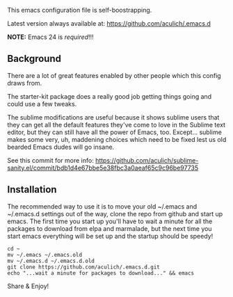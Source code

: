 This emacs configuration file is self-boostrapping.

Latest version always available at: https://github.com/aculich/.emacs.d

**NOTE:** Emacs 24 is _required_!!!

Background
----------
There are a lot of great features enabled by other people which this
config draws from.

The starter-kit package does a really good job getting things going
and could use a few tweaks.

The sublime modifications are useful because it shows sublime users
that they can get all the default features they've come to love in the
Sublime text editor, but they can still have all the power of Emacs,
too. Except... sublime makes some very, uh, maddening choices which
need to be fixed lest us old bearded Emacs dudes will go insane.

See this commit for more info:
https://github.com/aculich/sublime-sanity.el/commit/bdb1d4e67bbe5e38fbc3a0aeaf65c9c96be97735

Installation
------------
The recommended way to use it is to move your old ~/.emacs and
~/.emacs.d settings out of the way, clone the repo from github and
start up emacs. The first time you start up you'll have to wait a
minute for all the packages to download from elpa and marmalade, but
the next time you start emacs everything will be set up and the
startup should be speedy!

    cd ~
    mv ~/.emacs ~/.emacs.old
    mv ~/.emacs.d ~/.emacs.d.old
    git clone https://github.com/aculich/.emacs.d.git
    echo "...wait a minute for packages to download..." && emacs

Share & Enjoy!
